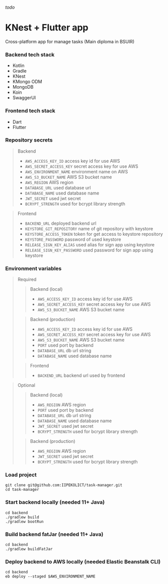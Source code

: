 _todo_

# KNest + Flutter app

Cross-platform app for manage tasks (Main diploma in BSUIR)

### Backend tech stack

- Kotlin
- Gradle
- KNest
- KMongo ODM
- MongoDB
- Koin
- SwaggerUI

### Frontend tech stack

- Dart
- Flutter

### Repository secrets

> Backend
> - `AWS_ACCESS_KEY_ID` access key id for use AWS
> - `AWS_SECRET_ACCESS_KEY` secret access key for use AWS
> - `AWS_ENVIRONMENT_NAME` environment name on AWS
> - `AWS_S3_BUCKET_NAME` AWS S3 bucket name
> - `AWS_REGION` AWS region
> - `DATABASE_URL` used database url
> - `DATABASE_NAME` used database name
> - `JWT_SECRET` used jwt secret
> - `BCRYPT_STRENGTH` used for bcrypt library strength

> Frontend
> - `BACKEND_URL` deployed backend url
> - `KEYSTORE_GIT_REPOSITORY` name of git repository with keystore
> - `KEYSTORE_ACCESS_TOKEN` token for get access to keystore repository
> - `KEYSTORE_PASSWORD` password of used keystore
> - `RELEASE_SIGN_KEY_ALIAS` used alias for sign app using keystore
> - `RELEASE_SIGN_KEY_PASSWORD` used password for sign app using keystore

### Environment variables

>Required
>>Backend (local)
>> - `AWS_ACCESS_KEY_ID` access key id for use AWS
>> - `AWS_SECRET_ACCESS_KEY` secret access key for use AWS
>> - `AWS_S3_BUCKET_NAME` AWS S3 bucket name
>
>> Backend (production)
>> - `AWS_ACCESS_KEY_ID` access key id for use AWS
>> - `AWS_SECRET_ACCESS_KEY` secret access key for use AWS
>> - `AWS_S3_BUCKET_NAME` AWS S3 bucket name
>> - `PORT` used port by backend
>> - `DATABASE_URL` db url string
>> - `DATABASE_NAME` used database name
>
>> Frontend
>> - `BACKEND_URL` backend url used by frontend

> Optional
>> Backend (local)
>> - `AWS_REGION` AWS region
>> - `PORT` used port by backend
>> - `DATABASE_URL` db url string
>> - `DATABASE_NAME` used database name
>> - `JWT_SECRET` used jwt secret
>> - `BCRYPT_STRENGTH` used for bcrypt library strength
>
>> Backend (production)
>> - `AWS_REGION` AWS region
>> - `JWT_SECRET` used jwt secret
>> - `BCRYPT_STRENGTH` used for bcrypt library strength

### Load project

```shell
git clone git@github.com:IIPEKOLICT/task-manager.git
cd task-manager
```

### Start backend locally (needed 11+ Java)

```shell
cd backend
./gradlew build
./gradlew bootRun
```

### Build backend fatJar (needed 11+ Java)

```shell
cd backend
./gradlew buildFatJar
```

### Deploy backend to AWS locally (needed Elastic Beanstalk CLI)

```shell
cd backend
eb deploy --staged $AWS_ENVIRONMENT_NAME
```
